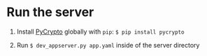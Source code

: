 # Run the server

1. Install [PyCrypto](https://www.dlitz.net/software/pycrypto/) globally with `pip`: `$ pip install pycrypto`

2. Run `$ dev_appserver.py app.yaml` inside of the server directory
